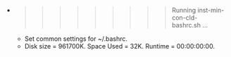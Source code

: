 * >>>>>>>>> Running inst-min-con-cld-bashrc.sh ...
  * Set common settings for ~/.bashrc.
  * Disk size = 961700K. Space Used = 32K. Runtime = 00:00:00:00.
